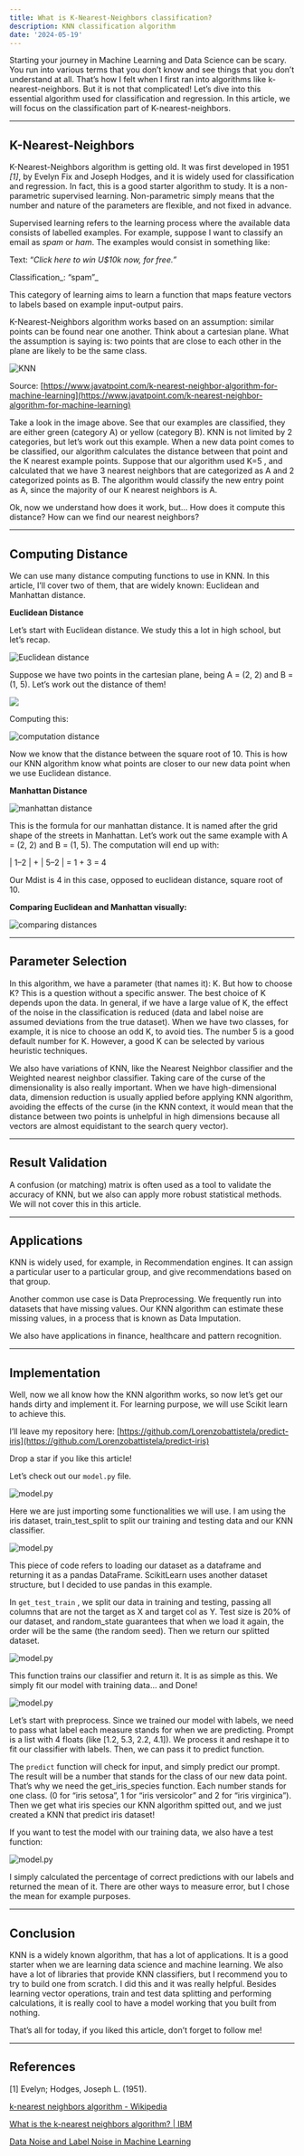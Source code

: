 ```yaml
---
title: What is K-Nearest-Neighbors classification?
description: KNN classification algorithm
date: '2024-05-19'
---
```

Starting your journey in Machine Learning and Data Science can be scary. You run into various terms that you don’t know and see things that you don’t understand at all. That’s how I felt when I first ran into algorithms like k-nearest-neighbors. But it is not that complicated! Let’s dive into this essential algorithm used for classification and regression. In this article, we will focus on the classification part of K-nearest-neighbors.

---

## K-Nearest-Neighbors

K-Nearest-Neighbors algorithm is getting old. It was first developed in 1951 _\[1\]_, by Evelyn Fix and Joseph Hodges, and it is widely used for classification and regression. In fact, this is a good starter algorithm to study. It is a non-parametric supervised learning. Non-parametric simply means that the number and nature of the parameters are flexible, and not fixed in advance.

Supervised learning refers to the learning process where the available data consists of labelled examples. For example, suppose I want to classify an email as _spam_ or _ham_. The examples would consist in something like:

Text: “_Click here to win U$10k now, for free.”_

Classification_: “spam”_

This category of learning aims to learn a function that maps feature vectors to labels based on example input-output pairs.

K-Nearest-Neighbors algorithm works based on an assumption: similar points can be found near one another. Think about a cartesian plane. What the assumption is saying is: two points that are close to each other in the plane are likely to be the same class.

![KNN](/images/knn-classification/1.webp)

Source: [https://www.javatpoint.com/k-nearest-neighbor-algorithm-for-machine-learning](https://www.javatpoint.com/k-nearest-neighbor-algorithm-for-machine-learning)

Take a look in the image above. See that our examples are classified, they are either green (category A) or yellow (category B). KNN is not limited by 2 categories, but let’s work out this example. When a new data point comes to be classified, our algorithm calculates the distance between that point and the K nearest example points. Suppose that our algorithm used K=5 , and calculated that we have 3 nearest neighbors that are categorized as A and 2 categorized points as B. The algorithm would classify the new entry point as A, since the majority of our K nearest neighbors is A.

Ok, now we understand how does it work, but… How does it compute this distance? How can we find our nearest neighbors?

---

## Computing Distance

We can use many distance computing functions to use in KNN. In this article, I’ll cover two of them, that are widely known: Euclidean and Manhattan distance.

**Euclidean Distance**

Let’s start with Euclidean distance. We study this a lot in high school, but let’s recap.

![Euclidean distance](/images/knn-classification/2.webp)

Suppose we have two points in the cartesian plane, being A = (2, 2) and B = (1, 5). Let’s work out the distance of them!

![](/images/knn-classification/3.webp)

Computing this:

![computation distance](/images/knn-classification/4.webp)

Now we know that the distance between the square root of 10. This is how our KNN algorithm know what points are closer to our new data point when we use Euclidean distance.

**Manhattan Distance**

![manhattan distance](/images/knn-classification/5.webp)

This is the formula for our manhattan distance. It is named after the grid shape of the streets in Manhattan. Let’s work out the same example with A = (2, 2) and B = (1, 5). The computation will end up with:

| 1–2 | + | 5–2 | = 1 + 3 = 4

Our Mdist is 4 in this case, opposed to euclidean distance, square root of 10.

**Comparing Euclidean and Manhattan visually:**

![comparing distances](/images/knn-classification/6.webp)

---

## Parameter Selection

In this algorithm, we have a parameter (that names it): K. But how to choose K? This is a question without a specific answer. The best choice of K depends upon the data. In general, if we have a large value of K, the effect of the noise in the classification is reduced (data and label noise are assumed deviations from the true dataset). When we have two classes, for example, it is nice to choose an odd K, to avoid ties. The number 5 is a good default number for K. However, a good K can be selected by various heuristic techniques.

We also have variations of KNN, like the Nearest Neighbor classifier and the Weighted nearest neighbor classifier. Taking care of the curse of the dimensionality is also really important. When we have high-dimensional data, dimension reduction is usually applied before applying KNN algorithm, avoiding the effects of the curse (in the KNN context, it would mean that the distance between two points is unhelpful in high dimensions because all vectors are almost equidistant to the search query vector).

---

## Result Validation

A confusion (or matching) matrix is often used as a tool to validate the accuracy of KNN, but we also can apply more robust statistical methods. We will not cover this in this article.

---

## Applications

KNN is widely used, for example, in Recommendation engines. It can assign a particular user to a particular group, and give recommendations based on that group.

Another common use case is Data Preprocessing. We frequently run into datasets that have missing values. Our KNN algorithm can estimate these missing values, in a process that is known as Data Imputation.

We also have applications in finance, healthcare and pattern recognition.

---

## Implementation


Well, now we all know how the KNN algorithm works, so now let’s get our hands dirty and implement it. For learning purpose, we will use Scikit learn to achieve this.

I’ll leave my repository here: [https://github.com/Lorenzobattistela/predict-iris](https://github.com/Lorenzobattistela/predict-iris)

Drop a star if you like this article!

Let’s check out our `model.py` file.

![model.py](7.webp)

Here we are just importing some functionalities we will use. I am using the iris dataset, train\_test\_split to split our training and testing data and our KNN classifier.

![model.py](8.webp)

This piece of code refers to loading our dataset as a dataframe and returning it as a pandas DataFrame. ScikitLearn uses another dataset structure, but I decided to use pandas in this example.

In `get_test_train` , we split our data in training and testing, passing all columns that are not the target as X and target col as Y. Test size is 20% of our dataset, and random\_state guarantees that when we load it again, the order will be the same (the random seed). Then we return our splitted dataset.

![model.py](9.webp)

This function trains our classifier and return it. It is as simple as this. We simply fit our model with training data… and Done!


![model.py](10.webp)

Let’s start with preprocess. Since we trained our model with labels, we need to pass what label each measure stands for when we are predicting. Prompt is a list with 4 floats (like \[1.2, 5.3, 2.2, 4.1\]). We process it and reshape it to fit our classifier with labels. Then, we can pass it to predict function.

The `predict` function will check for input, and simply predict our prompt. The result will be a number that stands for the class of our new data point. That’s why we need the get\_iris\_species function. Each number stands for one class. (0 for “iris setosa”, 1 for “iris versicolor” and 2 for “iris virginica”). Then we get what iris species our KNN algorithm spitted out, and we just created a KNN that predict iris dataset!

If you want to test the model with our training data, we also have a test function:


![model.py](11.webp)

I simply calculated the percentage of correct predictions with our labels and returned the mean of it. There are other ways to measure error, but I chose the mean for example purposes.

---

## Conclusion


KNN is a widely known algorithm, that has a lot of applications. It is a good starter when we are learning data science and machine learning. We also have a lot of libraries that provide KNN classifiers, but I recommend you to try to build one from scratch. I did this and it was really helpful. Besides learning vector operations, train and test data splitting and performing calculations, it is really cool to have a model working that you built from nothing.

That’s all for today, if you liked this article, don’t forget to follow me!

---

## References

\[1\] Evelyn; Hodges, Joseph L. (1951).

[k-nearest neighbors algorithm - Wikipedia](https://en.wikipedia.org/wiki/K-nearest_neighbors_algorithm?source=post_page-----a13cfc835818--------------------------------)

[What is the k-nearest neighbors algorithm? | IBM](https://www.ibm.com/topics/knn?source=post_page-----a13cfc835818--------------------------------)

[Data Noise and Label Noise in Machine Learning](https://towardsdatascience.com/data-noise-and-label-noise-in-machine-learning-98c8a3c8322e?source=post_page-----a13cfc835818--------------------------------)

